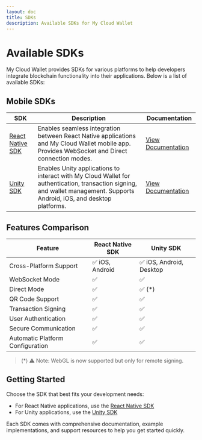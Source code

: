 ```yaml
---
layout: doc
title: SDKs
description: Available SDKs for My Cloud Wallet
---
```


# Available SDKs

My Cloud Wallet provides SDKs for various platforms to help developers integrate blockchain functionality into their applications. Below is a list of available SDKs:

## Mobile SDKs

| SDK | Description | Documentation |
|-----|-------------|---------------|
| [React Native SDK](/build/cloud-wallet/sdks/react-native/) | Enables seamless integration between React Native applications and My Cloud Wallet mobile app. Provides WebSocket and Direct connection modes. | [View Documentation](/build/cloud-wallet/sdks/react-native/) |
| [Unity SDK](/build/cloud-wallet/sdks/unity/) | Enables Unity applications to interact with My Cloud Wallet for authentication, transaction signing, and wallet management. Supports Android, iOS, and desktop platforms. | [View Documentation](/build/cloud-wallet/sdks/unity/) |

## Features Comparison

| Feature | React Native SDK | Unity SDK |
|---------|-----------------|-----------|
| Cross-Platform Support | ✅ iOS, Android | ✅ iOS, Android, Desktop |
| WebSocket Mode | ✅ | ✅ |
| Direct Mode | ✅ | ✅ (*) |
| QR Code Support | ✅ | ✅ |
| Transaction Signing | ✅ | ✅ |
| User Authentication | ✅ | ✅ |
| Secure Communication | ✅ | ✅ |
| Automatic Platform Configuration | ✅ | ✅ |

> (*) ⚠️ Note: WebGL is now supported but only for remote signing.

## Getting Started

Choose the SDK that best fits your development needs:

- For React Native applications, use the [React Native SDK](/build/cloud-wallet/sdks/react-native/)
- For Unity applications, use the [Unity SDK](/build/cloud-wallet/sdks/unity/)

Each SDK comes with comprehensive documentation, example implementations, and support resources to help you get started quickly.
